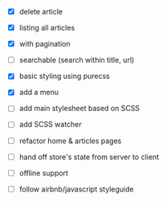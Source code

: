 - [x] delete article
- [x] listing all articles
 - [x] with pagination
 - [ ] searchable (search within title, url)
- [x] basic styling using purecss
- [x] add a menu
- [ ] add main stylesheet based on SCSS
 - [ ] add SCSS watcher
- [ ] refactor home & articles pages
- [ ] hand off store's state from server to client
- [ ] offline support

- [ ] follow airbnb/javascript styleguide
